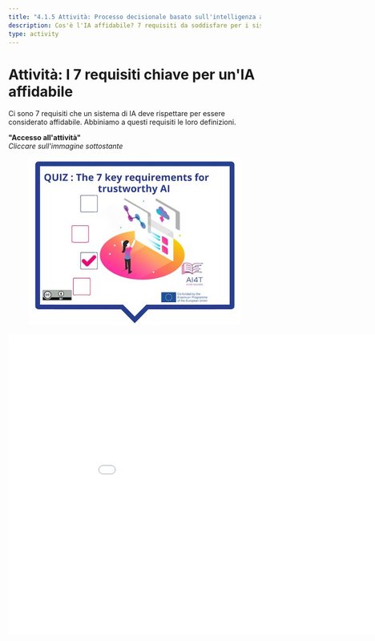 ```yaml
---
title: "4.1.5 Attività: Processo decisionale basato sull'intelligenza artificiale"
description: Cos'è l'IA affidabile? 7 requisiti da soddisfare per i sistemi di IA
type: activity
---
```


# Attività: I 7 requisiti chiave per un'IA affidabile

Ci sono 7 requisiti che un sistema di IA deve rispettare per essere considerato affidabile.
Abbiniamo a questi requisiti le loro definizioni.

**"Accesso all'attività"**  
_Cliccare sull'immagine sottostante_

<figure><img src="Images/VisuelQUIZThe7keyrequirementsfortrustworthyAI.jpg" alt="Illustration for AI-based decision making Activity"/>  
</figure>

<center><iframe width="960" height="600" src="4-1-5a-risks-associated-to-the-use-of-AI-systems/4-1-5a-making-decision-with-AI.html" frameborder="0" allowfullscreen></iframe></center>
